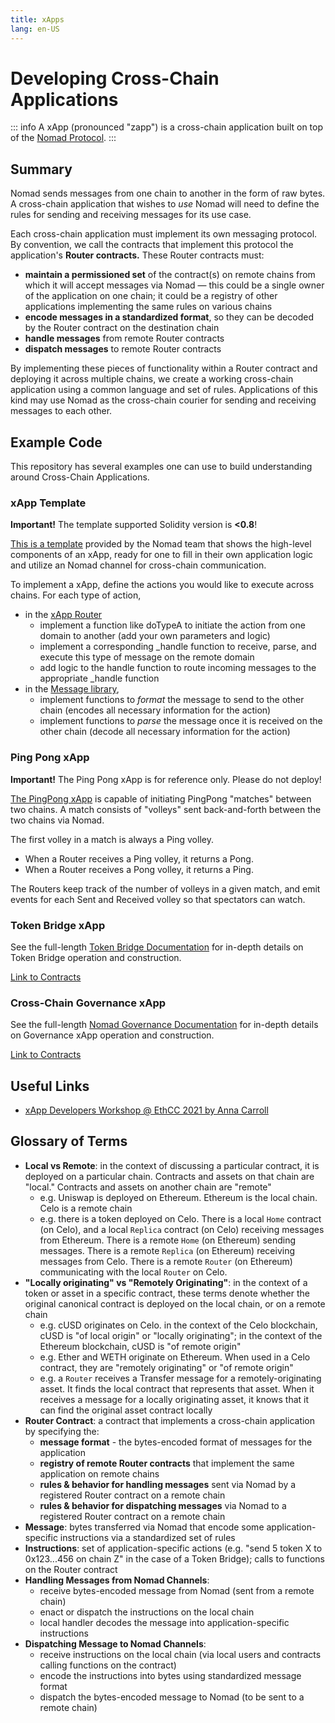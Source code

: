 ```yaml
---
title: xApps
lang: en-US
---
```


# Developing Cross-Chain Applications

::: info
  A xApp (pronounced "zapp") is a cross-chain application built on top of the [Nomad Protocol](../index.md).
:::

## Summary

Nomad sends messages from one chain to another in the form of raw bytes. A cross-chain application that wishes to *use* Nomad will need to define the rules for sending and receiving messages for its use case.

Each cross-chain application must implement its own messaging protocol. By convention, we call the contracts that implement this protocol the application's **Router contracts.** These Router contracts must:

- **maintain a permissioned set** of the contract(s) on remote chains from which it will accept messages via Nomad — this could be a single owner of the application on one chain; it could be a registry of other applications implementing the same rules on various chains
- **encode messages in a standardized format**, so they can be decoded by the Router contract on the destination chain
- **handle messages** from remote Router contracts
- **dispatch messages** to remote Router contracts

By implementing these pieces of functionality within a Router contract and deploying it across multiple chains, we create a working cross-chain application using a common language and set of rules. Applications of this kind may use Nomad as the cross-chain courier for sending and receiving messages to each other.

## Example Code

This repository has several examples one can use to build understanding around Cross-Chain Applications.

### xApp Template

**Important!** The template supported Solidity version is **<0.8**!

[This is a template](https://github.com/nomad-xyz/nomad-monorepo/tree/main/solidity/nomad-xapps/contracts/xapp-template) provided by the Nomad team that shows the high-level components of an xApp, ready for one to fill in their own application logic and utilize an Nomad channel for cross-chain communication.

To implement a xApp, define the actions you would like to execute across chains.
For each type of action,

- in the [xApp Router](https://github.com/nomad-xyz/nomad-monorepo/blob/main/solidity/nomad-xapps/contracts/xapp-template/RouterTemplate.sol)
  - implement a function like doTypeA to initiate the action from one domain to another (add your own parameters and logic)
  - implement a corresponding _handle function to receive, parse, and execute this type of message on the remote domain
  - add logic to the handle function to route incoming messages to the appropriate _handle function
- in the [Message library](https://github.com/nomad-xyz/nomad-monorepo/blob/main/solidity/nomad-xapps/contracts/xapp-template/MessageTemplate.sol),
  - implement functions to *format* the message to send to the other chain (encodes all necessary information for the action)
  - implement functions to *parse* the message once it is received on the other chain (decode all necessary information for the action)

### Ping Pong xApp

**Important!** The Ping Pong xApp is for reference only. Please do not deploy!

[The PingPong xApp](https://github.com/nomad-xyz/nomad-monorepo/tree/main/solidity/nomad-xapps/contracts/ping-pong) is capable of initiating PingPong "matches" between two chains. A match consists of "volleys" sent back-and-forth between the two chains via Nomad.

The first volley in a match is always a Ping volley.

- When a Router receives a Ping volley, it returns a Pong.
- When a Router receives a Pong volley, it returns a Ping.

The Routers keep track of the number of volleys in a given match, and emit events for each Sent and Received volley so that spectators can watch.

### Token Bridge xApp

See the full-length [Token Bridge Documentation](./token-bridge.md) for in-depth details on Token Bridge operation and construction.

[Link to Contracts](https://github.com/nomad-xyz/nomad-monorepo/tree/main/solidity/nomad-xapps/contracts/bridge)

### Cross-Chain Governance xApp

See the full-length [Nomad Governance Documentation](./governance.md) for in-depth details on Governance xApp operation and construction.

[Link to Contracts](https://github.com/nomad-xyz/nomad-monorepo/tree/main/solidity/nomad-core/contracts/governance)

## Useful Links

- [xApp Developers Workshop @ EthCC 2021 by Anna Carroll](https://www.youtube.com/watch?v=E_zhTRsxWtw)

## Glossary of Terms

- **Local vs Remote**: in the context of discussing a particular contract, it is deployed on a particular chain. Contracts and assets on that chain are "local." Contracts and assets on another chain are "remote"
  - e.g. Uniswap is deployed on Ethereum. Ethereum is the local chain. Celo is a remote chain
  - e.g. there is a token deployed on Celo. There is a local `Home` contract (on Celo), and a local `Replica` contract (on Celo) receiving messages from Ethereum. There is a remote `Home` (on Ethereum) sending messages. There is a remote `Replica` (on Ethereum) receiving messages from Celo. There is a remote `Router` (on Ethereum) communicating with the local `Router` on Celo.
- **"Locally originating" vs "Remotely Originating"**: in the context of a token or asset in a specific contract, these terms denote whether the original canonical contract is deployed on the local chain, or on a remote chain
  - e.g. cUSD originates on Celo. in the context of the Celo blockchain, cUSD is "of local origin" or "locally originating"; in the context of the Ethereum blockchain, cUSD is "of remote origin"
  - e.g. Ether and WETH originate on Ethereum. When used in a Celo contract, they are "remotely originating" or "of remote origin"
  - e.g. a `Router` receives a Transfer message for a remotely-originating asset. It finds the local contract that represents that asset. When it receives a message for a locally originating asset, it knows that it can find the original asset contract locally
- **Router Contract**: a contract that implements a cross-chain application by specifying the:
  - **message format** - the bytes-encoded format of messages for the application
  - **registry of remote Router contracts** that implement the same application on remote chains
  - **rules & behavior for handling messages** sent via Nomad by a registered Router contract on a remote chain
  - **rules & behavior for dispatching messages** via Nomad to a registered Router contract on a remote chain
- **Message**: bytes transferred via Nomad that encode some application-specific instructions via a standardized set of rules
- **Instructions**: set of application-specific actions (e.g. "send 5 token X to 0x123...456 on chain Z" in the case of a Token Bridge); calls to functions on the Router contract
- **Handling Messages from Nomad Channels**:
  - receive bytes-encoded message from Nomad (sent from a remote chain)
  - enact or dispatch the instructions on the local chain
  - local handler decodes the message into application-specific instructions
- **Dispatching Message to Nomad Channels**:
  - receive instructions on the local chain (via local users and contracts calling functions on the contract)
  - encode the instructions into bytes using standardized message format
  - dispatch the bytes-encoded message to Nomad (to be sent to a remote chain)
